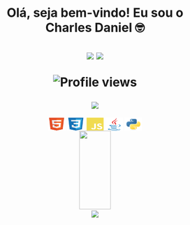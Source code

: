<div align="center">
<h1> Olá, seja bem-vindo! Eu sou o Charles Daniel 🤓

  <a href="https://www.linkedin.com/in/chadaan" target="_blank"><img src="https://img.shields.io/badge/-LinkedIn-%230077B5?style=for-the-badge&logo=linkedin&logoColor=white" target="_blank"></a>
  <a href="https://instagram.com/charlesodaaniel" target="_blank"><img src="https://img.shields.io/badge/-Instagram-%23E4405F?style=for-the-badge&logo=instagram&logoColor=white" target="_blank"></a>
  <p align="center"> <img src="https://komarev.com/ghpvc/?username=chadaan&color=blue" alt="Profile views"/></p>
</div>

<div align="center">
  <img src="https://i.pinimg.com/originals/06/60/ef/0660efe82fa3da42ed56eef013171835.gif" width="25%"/>
</div>

<div align="center"><style="display: inline_block"><br>
  <img align="center" alt="chadaan-HTML" height="30" width="40" src="https://raw.githubusercontent.com/devicons/devicon/master/icons/html5/html5-original.svg">
  <img align="center" alt="chadaan-CSS" height="30" width="40" src="https://raw.githubusercontent.com/devicons/devicon/master/icons/css3/css3-original.svg">
  <img align="center" alt="chadaan-Js" height="30" width="40" src="https://raw.githubusercontent.com/devicons/devicon/master/icons/javascript/javascript-plain.svg">
  <img align="center" alt="chadaan-JAVA" height="30" width="40" src="https://github.com/devicons/devicon/blob/master/icons/java/java-original.svg">
  <img align="center" alt="chadaan-Python" height="30" width="40" src="https://raw.githubusercontent.com/devicons/devicon/master/icons/python/python-original.svg">
</div>

<div align="center">
<a href="https://github.com/chadaan">
  <img height="180em" width="38%" src="https://github-readme-stats.vercel.app/api/top-langs/?username=chadaan&layout=compact&langs_count=7&theme=dark">
</div>

<div align="center">
  <img src="https://i.pinimg.com/originals/f5/36/01/f53601133f236d1cb167ac19f05a3d60.gif" width="55%"/>
</div>